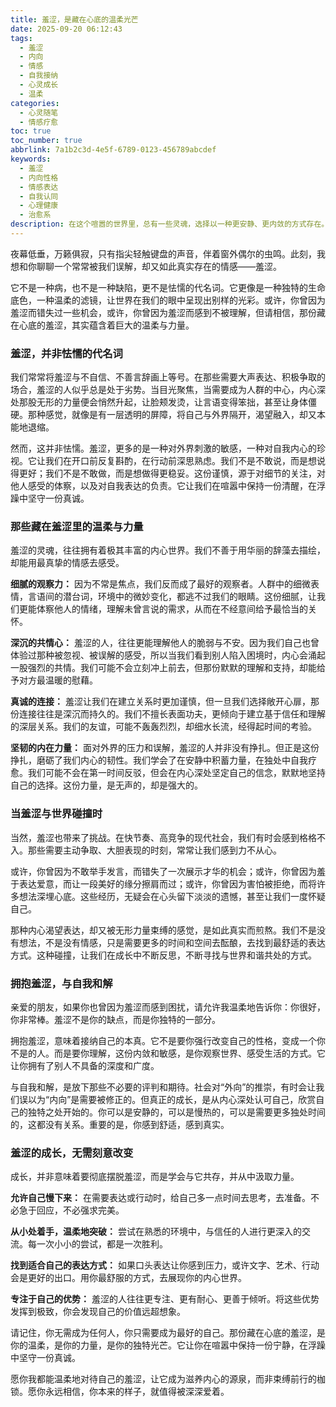 ```yaml
---
title: 羞涩，是藏在心底的温柔光芒
date: 2025-09-20 06:12:43
tags:
  - 羞涩
  - 内向
  - 情感
  - 自我接纳
  - 心灵成长
  - 温柔
categories:
  - 心灵随笔
  - 情感疗愈
toc: true
toc_number: true
abbrlink: 7a1b2c3d-4e5f-6789-0123-456789abcdef
keywords:
  - 羞涩
  - 内向性格
  - 情感表达
  - 自我认同
  - 心理健康
  - 治愈系
description: 在这个喧嚣的世界里，总有一些灵魂，选择以一种更安静、更内敛的方式存在。羞涩，常常被误解为怯懦或不自信，但它真的是这样吗？或许，它只是我们内心深处，那份不愿轻易示人的温柔与真诚。今天，让我们一起走进羞涩的内心世界，感受那份独特而动人的光芒，学会拥抱它，并从中汲取力量。
---
```


夜幕低垂，万籁俱寂，只有指尖轻触键盘的声音，伴着窗外偶尔的虫鸣。此刻，我想和你聊聊一个常常被我们误解，却又如此真实存在的情感——羞涩。

它不是一种病，也不是一种缺陷，更不是怯懦的代名词。它更像是一种独特的生命底色，一种温柔的滤镜，让世界在我们的眼中呈现出别样的光彩。或许，你曾因为羞涩而错失过一些机会，或许，你曾因为羞涩而感到不被理解，但请相信，那份藏在心底的羞涩，其实蕴含着巨大的温柔与力量。

### 羞涩，并非怯懦的代名词

我们常常将羞涩与不自信、不善言辞画上等号。在那些需要大声表达、积极争取的场合，羞涩的人似乎总是处于劣势。当目光聚焦，当需要成为人群的中心，内心深处那股无形的力量便会悄然升起，让脸颊发烫，让言语变得笨拙，甚至让身体僵硬。那种感觉，就像是有一层透明的屏障，将自己与外界隔开，渴望融入，却又本能地退缩。

然而，这并非怯懦。羞涩，更多的是一种对外界刺激的敏感，一种对自我内心的珍视。它让我们在开口前反复斟酌，在行动前深思熟虑。我们不是不敢说，而是想说得更好；我们不是不敢做，而是想做得更稳妥。这份谨慎，源于对细节的关注，对他人感受的体察，以及对自我表达的负责。它让我们在喧嚣中保持一份清醒，在浮躁中坚守一份真诚。

### 那些藏在羞涩里的温柔与力量

羞涩的灵魂，往往拥有着极其丰富的内心世界。我们不善于用华丽的辞藻去描绘，却能用最真挚的情感去感受。

**细腻的观察力：** 因为不常是焦点，我们反而成了最好的观察者。人群中的细微表情，言语间的潜台词，环境中的微妙变化，都逃不过我们的眼睛。这份细腻，让我们更能体察他人的情绪，理解未曾言说的需求，从而在不经意间给予最恰当的关怀。

**深沉的共情心：** 羞涩的人，往往更能理解他人的脆弱与不安。因为我们自己也曾体验过那种被忽视、被误解的感受，所以当我们看到别人陷入困境时，内心会涌起一股强烈的共情。我们可能不会立刻冲上前去，但那份默默的理解和支持，却能给予对方最温暖的慰藉。

**真诚的连接：** 羞涩让我们在建立关系时更加谨慎，但一旦我们选择敞开心扉，那份连接往往是深沉而持久的。我们不擅长表面功夫，更倾向于建立基于信任和理解的深层关系。我们的友谊，可能不轰轰烈烈，却细水长流，经得起时间的考验。

**坚韧的内在力量：** 面对外界的压力和误解，羞涩的人并非没有挣扎。但正是这份挣扎，磨砺了我们内心的韧性。我们学会了在安静中积蓄力量，在独处中自我疗愈。我们可能不会在第一时间反驳，但会在内心深处坚定自己的信念，默默地坚持自己的选择。这份力量，是无声的，却是强大的。

### 当羞涩与世界碰撞时

当然，羞涩也带来了挑战。在快节奏、高竞争的现代社会，我们有时会感到格格不入。那些需要主动争取、大胆表现的时刻，常常让我们感到力不从心。

或许，你曾因为不敢举手发言，而错失了一次展示才华的机会；或许，你曾因为羞于表达爱意，而让一段美好的缘分擦肩而过；或许，你曾因为害怕被拒绝，而将许多想法深埋心底。这些经历，无疑会在心头留下淡淡的遗憾，甚至让我们一度怀疑自己。

那种内心渴望表达，却又被无形力量束缚的感觉，是如此真实而煎熬。我们不是没有想法，不是没有情感，只是需要更多的时间和空间去酝酿，去找到最舒适的表达方式。这种碰撞，让我们在成长中不断反思，不断寻找与世界和谐共处的方式。

### 拥抱羞涩，与自我和解

亲爱的朋友，如果你也曾因为羞涩而感到困扰，请允许我温柔地告诉你：你很好，你非常棒。羞涩不是你的缺点，而是你独特的一部分。

拥抱羞涩，意味着接纳自己的本真。它不是要你强行改变自己的性格，变成一个你不是的人。而是要你理解，这份内敛和敏感，是你观察世界、感受生活的方式。它让你拥有了别人不具备的深度和广度。

与自我和解，是放下那些不必要的评判和期待。社会对“外向”的推崇，有时会让我们误以为“内向”是需要被修正的。但真正的成长，是从内心深处认可自己，欣赏自己的独特之处开始的。你可以是安静的，可以是慢热的，可以是需要更多独处时间的，这都没有关系。重要的是，你感到舒适，感到真实。

### 羞涩的成长，无需刻意改变

成长，并非意味着要彻底摆脱羞涩，而是学会与它共存，并从中汲取力量。

**允许自己慢下来：** 在需要表达或行动时，给自己多一点时间去思考，去准备。不必急于回应，不必强求完美。

**从小处着手，温柔地突破：** 尝试在熟悉的环境中，与信任的人进行更深入的交流。每一次小小的尝试，都是一次胜利。

**找到适合自己的表达方式：** 如果口头表达让你感到压力，或许文字、艺术、行动会是更好的出口。用你最舒服的方式，去展现你的内心世界。

**专注于自己的优势：** 羞涩的人往往更专注、更有耐心、更善于倾听。将这些优势发挥到极致，你会发现自己的价值远超想象。

请记住，你无需成为任何人，你只需要成为最好的自己。那份藏在心底的羞涩，是你的温柔，是你的力量，是你的独特光芒。它让你在喧嚣中保持一份宁静，在浮躁中坚守一份真诚。

愿你我都能温柔地对待自己的羞涩，让它成为滋养内心的源泉，而非束缚前行的枷锁。愿你永远相信，你本来的样子，就值得被深深爱着。